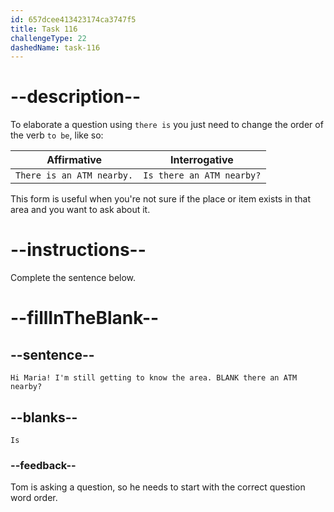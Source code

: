 ```yaml
---
id: 657dcee413423174ca3747f5
title: Task 116
challengeType: 22
dashedName: task-116
---
```


# --description--

To elaborate a question using `there is` you just need to change the order of the verb `to be`, like so:

| Affirmative               | Interrogative             |
| ------------------------- | ------------------------- |
| `There is an ATM nearby.` | `Is there an ATM nearby?` |

This form is useful when you're not sure if the place or item exists in that area and you want to ask about it.

# --instructions--

Complete the sentence below.

# --fillInTheBlank--

## --sentence--

`Hi Maria! I'm still getting to know the area. BLANK there an ATM nearby?`

## --blanks--

`Is`

### --feedback--

Tom is asking a question, so he needs to start with the correct question word order.
